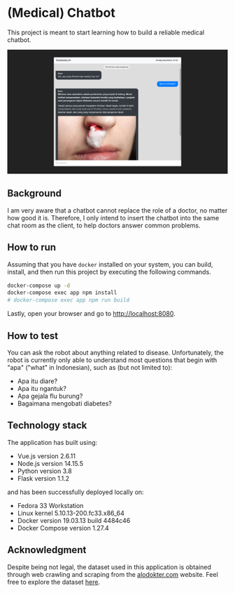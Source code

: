 # (Medical) Chatbot

This project is meant to start learning how to build a reliable medical chatbot.

![Application Screenshot](screenshot.png)

## Background

I am very aware that a chatbot cannot replace the role of a doctor, no matter how good it is. Therefore, I only intend to insert the chatbot into the same chat room as the client, to help doctors answer common problems.

## How to run

Assuming that you have `docker` installed on your system, you can build, install, and then run this project by executing the following commands.

```bash
docker-compose up -d
docker-compose exec app npm install
# docker-compose exec app npm run build
```

Lastly, open your browser and go to [http://localhost:8080](http://localhost:8080).

## How to test

You can ask the robot about anything related to disease. Unfortunately, the robot is currently only able to understand most questions that begin with "apa" ("what" in Indonesian), such as (but not limited to):

- Apa itu diare?
- Apa itu ngantuk?
- Apa gejala flu burung?
- Bagaimana mengobati diabetes?

## Technology stack

The application has built using:

- Vue.js version 2.6.11
- Node.js version 14.15.5
- Python version 3.8
- Flask version 1.1.2

and has been successfully deployed locally on:

- Fedora 33 Workstation
- Linux kernel 5.10.13-200.fc33.x86_64
- Docker version 19.03.13 build 4484c46
- Docker Compose version 1.27.4

## Acknowledgment

Despite being not legal, the dataset used in this application is obtained through web crawling and scraping from the [alodokter.com](alodokter.com) website. Feel free to explore the dataset [here](db).
